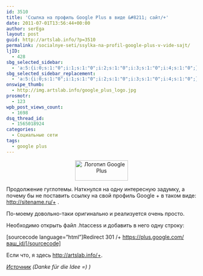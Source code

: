 ```yaml
---
id: 3510
title: 'Ссылка на профиль Google Plus в виде &#8211; сайт/+'
date: 2011-07-01T13:56:44+00:00
author: serEga
layout: post
guid: http://artslab.info/?p=3510
permalink: /socialnye-seti/ssylka-na-profil-google-plus-v-vide-sajt/
ljID:
  - 428
sbg_selected_sidebar:
  - 'a:5:{i:0;s:1:"0";i:1;s:1:"0";i:2;s:1:"0";i:3;s:1:"0";i:4;s:1:"0";}'
sbg_selected_sidebar_replacement:
  - 'a:5:{i:0;s:1:"0";i:1;s:1:"0";i:2;s:1:"0";i:3;s:1:"0";i:4;s:1:"0";}'
onswipe_thumb:
  - http://img.artslab.info/google_plus_logo.jpg
prosmotr:
  - 123
wpb_post_views_count:
  - 1698
dsq_thread_id:
  - 1565018924
categories:
  - Социальные сети
tags:
  - google plus
---
```

<center>
  <a href="http://img.artslab.info/google_plus_logo.jpg"><img src="http://img.artslab.info/google_plus_logo.jpg" alt="Логотип Google Plus" title="google_plus_logo" width="140" height="54" class="alignnone size-full wp-image-3513" /></a>
</center>

Продолжение гуглотемы. Наткнулся на одну интересную задумку, а почему бы не поставить ссылку на свой профиль Google + в таком виде: http://sitename.ru/+ .
  
По-моему довольно-таки оригинально и реализуется очень просто.
  
Необходимо открыть файл .htaccess и добавить в него одну строку:

[sourcecode language=&#8221;html&#8221;]Redirect 301 /+ https://plus.google.com/ваш_id/[/sourcecode]

Если что, я здесь <http://artslab.info/+>.

_[Источник](http://www.eisy.eu/trend-google-plus-profile-als-verlinken/) (Danke f&uuml;r die Idee =) )_